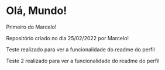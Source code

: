# Olá, Mundo!
 Primeiro do Marcelo! 
 
 Repositório criado no dia 25/02/2022 por Marcelo!

 Teste realizado para ver a funcionalidade do readme do perfil

 Teste 2 realizado para ver a funcionalidade do readme do perfil
